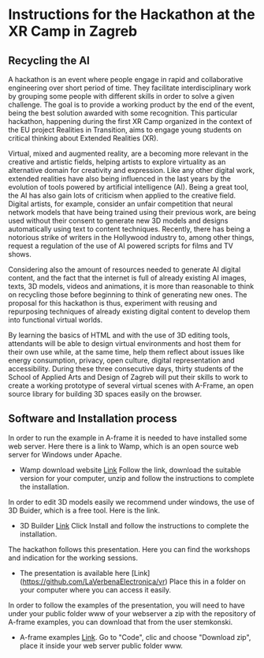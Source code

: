 # Instructions for the Hackathon at the XR Camp in Zagreb

## Recycling the AI

A hackathon is an event where people engage in rapid and collaborative engineering over short period of time. They facilitate interdisciplinary work by grouping some people with different skills in order to solve a given challenge. The goal is to provide a working product by the end of the event, being the best solution awarded with some recognition. This particular hackathon, happening during the first XR Camp organized in the context of the EU project Realities in Transition, aims to engage young students on critical thinking about Extended Realities (XR).

Virtual, mixed and augmented reality, are a becoming more relevant in the creative and artistic fields, helping artists to explore virtuality as an alternative domain for creativity and expression. Like any other digital work, extended realities have also being influenced in the last years by the evolution of tools powered by artificial intelligence (AI). Being a great tool, the AI has also gain lots of criticism when applied to the creative field. Digital artists, for example, consider an unfair competition that neural network models that have being trained using their previous work, are being used without their consent to generate new 3D models and designs automatically using text to content techniques. Recently, there has being a notorious strike of writers in the Hollywood industry to, among other things, request a regulation of the use of AI powered scripts for films and TV shows.

Considering also the amount of resources needed to generate AI digital content, and the fact that the internet is full of already existing AI images, texts, 3D models, videos and animations, it is more than reasonable to think on recycling those before beginning to think of generating new ones. The proposal for this hackathon is thus, experiment with reusing and repurposing techniques of already existing digital content to develop them into functional virtual worlds.

By learning the basics of HTML and with the use of 3D editing tools, attendants will be able to design virtual environments and host them for their own use while, at the same time, help them reflect about issues like energy consumption, privacy, open culture, digital representation and accessibility. During these three consecutive days, thirty students of the School of Applied Arts and Design of Zagreb will put their skills to work to create a working prototype of several virtual scenes with A-Frame, an open source library for building 3D spaces easily on the browser.

## Software and Installation process

In order to run the example in A-frame it is needed to have installed some web server. Here there is a link to Wamp, which is an open source web server for Windows under Apache.
- Wamp download website [Link]([https://duckduckgo.com](https://www.wampserver.com/en/)https://www.wampserver.com/en/)
Follow the link, download the suitable version for your computer, unzip and follow the instructions to complete the installation.

In order to edit 3D models easily we recommend under windows, the use of 3D Buider, which is a free tool. Here is the link.
- 3D Builder [Link](https://apps.microsoft.com/detail/3d-builder/9WZDNCRFJ3T6)
Click Install and follow the instructions to complete the installation.

The hackathon follows this presentation. Here you can find the workshops and indication for the working sessions. 
- The presentation is available here [Link] (https://github.com/LaVerbenaElectronica/vr)
Place this in a folder on your computer where you can access it easily.

In order to follow the examples of the presentation, you will need to have under your public folder www of your webserver a zip with the repository of A-frame examples, you can download that from the user stemkonski.
- A-frame examples [Link](https://github.com/stemkoski/A-Frame-Examples).
Go to "Code", clic and choose "Download zip", place it inside your web server public folder www.

